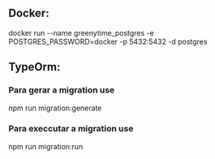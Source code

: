 ## Docker:

docker run --name greenytime_postgres -e POSTGRES_PASSWORD=docker -p 5432:5432 -d postgres

## TypeOrm:

### Para gerar a migration use

npm run migration:generate

### Para execcutar a migration use

npm run migration:run
